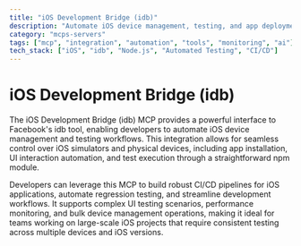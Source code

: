 ```yaml
---
title: "iOS Development Bridge (idb)"
description: "Automate iOS device management, testing, and app deployment using Facebook's idb tool via a simple npm module."
category: "mcps-servers"
tags: ["mcp", "integration", "automation", "tools", "monitoring", "ai"]
tech_stack: ["iOS", "idb", "Node.js", "Automated Testing", "CI/CD"]
---
```


# iOS Development Bridge (idb)

The iOS Development Bridge (idb) MCP provides a powerful interface to Facebook's idb tool, enabling developers to automate iOS device management and testing workflows. This integration allows for seamless control over iOS simulators and physical devices, including app installation, UI interaction automation, and test execution through a straightforward npm module.

Developers can leverage this MCP to build robust CI/CD pipelines for iOS applications, automate regression testing, and streamline development workflows. It supports complex UI testing scenarios, performance monitoring, and bulk device management operations, making it ideal for teams working on large-scale iOS projects that require consistent testing across multiple devices and iOS versions.
